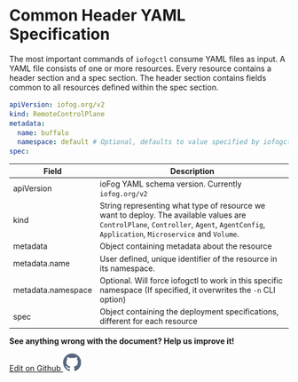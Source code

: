 # Common Header YAML Specification

The most important commands of `iofogctl` consume YAML files as input. A YAML file consists of one or more resources. Every resource contains a header section and a spec section. The header section contains fields common to all resources defined within the spec section.

```yaml
apiVersion: iofog.org/v2
kind: RemoteControlPlane
metadata:
  name: buffalo
  namespace: default # Optional, defaults to value specified by iofogctl namespace flag
spec:
```

| Field              | Description                                                                                                                                                                             |
| ------------------ | --------------------------------------------------------------------------------------------------------------------------------------------------------------------------------------- |
| apiVersion         | ioFog YAML schema version. Currently `iofog.org/v2`                                                                                                                                     |
| kind               | String representing what type of resource we want to deploy. The available values are `ControlPlane`, `Controller`, `Agent`, `AgentConfig`, `Application`, `Microservice` and `Volume`. |
| metadata           | Object containing metadata about the resource                                                                                                                                           |
| metadata.name      | User defined, unique identifier of the resource in its namespace.                                                                                                                       |
| metadata.namespace | Optional. Will force iofogctl to work in this specific namespace (If specified, it overwrites the `-n` CLI option)                                                                      |
| spec               | Object containing the deployment specifications, different for each resource                                                                                                            |

<aside class="notifications note">
  <b>See anything wrong with the document? Help us improve it!</b>
  <a href="https://github.com/eclipse-iofog/iofog.org/edit/develop/content/docs/2.0.0/iofogctl/header.md"
    target="_blank">
    <p style="text-align:left">Edit on Github <img src="/images/icos/ico-github.svg" alt=""></p>
  </a>
</aside>
